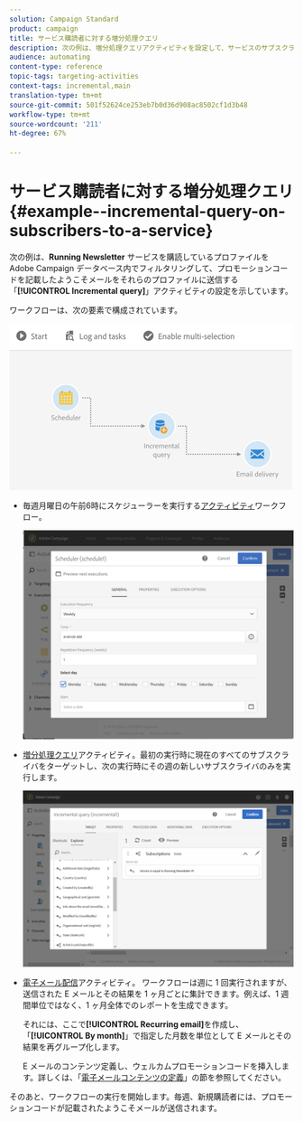 ```yaml
---
solution: Campaign Standard
product: campaign
title: サービス購読者に対する増分処理クエリ
description: 次の例は、増分処理クエリアクティビティを設定して、サービスのサブスクライバをフィルタリングする方法を示しています。
audience: automating
content-type: reference
topic-tags: targeting-activities
context-tags: incremental,main
translation-type: tm+mt
source-git-commit: 501f52624ce253eb7b0d36d908ac8502cf1d3b48
workflow-type: tm+mt
source-wordcount: '211'
ht-degree: 67%

---
```



# サービス購読者に対する増分処理クエリ {#example--incremental-query-on-subscribers-to-a-service}

次の例は、**Running Newsletter** サービスを購読しているプロファイルを Adobe Campaign データベース内でフィルタリングして、プロモーションコードを記載したようこそメールをそれらのプロファイルに送信する「**[!UICONTROL Incremental query]**」アクティビティの設定を示しています。

ワークフローは、次の要素で構成されています。

![](assets/incremental_query_example1.png)

* 毎週月曜日の午前6時にスケジューラーを実行する[アクティビティ](../../automating/using/scheduler.md)ワークフロー。

   ![](assets/incremental_query_example2.png)

* [増分処理クエリ](../../automating/using/incremental-query.md)アクティビティ。最初の実行時に現在のすべてのサブスクライバをターゲットし、次の実行時にその週の新しいサブスクライバのみを実行します。

   ![](assets/incremental_query_example3.png)

* [電子メール配信](../../automating/using/email-delivery.md)アクティビティ。 ワークフローは週に 1 回実行されますが、送信された E メールとその結果を 1 ヶ月ごとに集計できます。例えば、1 週間単位ではなく、1 ヶ月全体でのレポートを生成できます。

   それには、ここで&#x200B;**[!UICONTROL Recurring email]**&#x200B;を作成し、「**[!UICONTROL By month]**」で指定した月数を単位として E メールとその結果を再グループ化します。

   E メールのコンテンツ定義し、ウェルカムプロモーションコードを挿入します。詳しくは、「[電子メールコンテンツの定義](../../designing/using/personalization.md)」の節を参照してください。

そのあと、ワークフローの実行を開始します。毎週、新規購読者には、プロモーションコードが記載されたようこそメールが送信されます。
